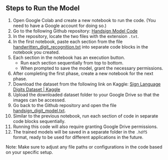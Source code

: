 ## Steps to Run the Model

1. Open Google Colab and create a new notebook to run the code. (You need to have a Google account for doing so.)
2. Go to the following Github repository: [Handsign Model Code](https://github.com/MajorProject221/Handsign_digit_model/)
3. In the repository, locate the two files with the extension `.txt`.
4. In the first notebook, paste each section from the file [handwritten_digit_recognition.txt](https://github.com/MajorProject221/Handsign_digit_model/blob/main/handwritten_digit_recognition.txt) into separate code blocks in the notebook you created.
5. Each section in the notebook has an execution button.
   - Run each section sequentially from top to bottom.
   - When prompted to save the model, grant the necessary permissions.
6. After completing the first phase, create a new notebook for the next phase.
7. Download the dataset from the following link on Kaggle: [Sign Language Digits Dataset | Kaggle](https://www.kaggle.com/datasets/javaidahmadwani/sign-language-digits-dataset)
8. Upload the downloaded dataset folder to your Google Drive so that the images can be accessed.
9. Go back to the Github repository and open the file [handsign_digit_model.txt](https://github.com/MajorProject221/Handsign_digit_model/blob/main/handsign_digit_model.txt).
10. Similar to the previous notebook, run each section of code in separate code blocks sequentially.
11. Running this code will also require granting Google Drive permissions.
12. The trained models will be saved in a separate folder in the `.hdf5` format, ready to be used for different applications in the future.

Note: Make sure to adjust any file paths or configurations in the code based on your specific setup.
